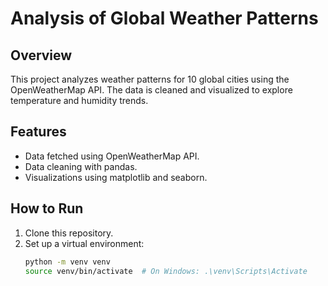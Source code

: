 # Analysis of Global Weather Patterns

## Overview
This project analyzes weather patterns for 10 global cities using the OpenWeatherMap API. The data is cleaned and visualized to explore temperature and humidity trends.

## Features
- Data fetched using OpenWeatherMap API.
- Data cleaning with pandas.
- Visualizations using matplotlib and seaborn.

## How to Run
1. Clone this repository.
2. Set up a virtual environment:
   ```bash
   python -m venv venv
   source venv/bin/activate  # On Windows: .\venv\Scripts\Activate

